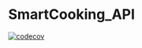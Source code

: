# SmartCooking_API



[![codecov](https://codecov.io/gh/lmagoncalo/SmartCooking_API/branch/master/graph/badge.svg)](https://codecov.io/gh/lmagoncalo/SmartCooking_API)

